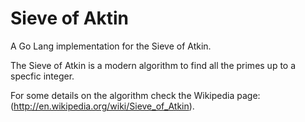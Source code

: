 # Sieve of Aktin

A Go Lang implementation for the Sieve of Atkin.

The Sieve of Atkin is a modern algorithm to find all the primes up to a specfic integer.

For some details on the algorithm check the Wikipedia page: (http://en.wikipedia.org/wiki/Sieve_of_Atkin).
